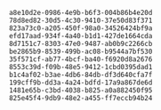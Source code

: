
                a8e10d2e-0986-4e9b-b6f3-004b86b4e20d
                78d8ed82-30d5-4c30-9410-37e50d83f371
                823a73c0-a205-450f-98a0-34526424bf9a
                efd17aad-934f-4a40-b1d1-427de1664cda
                8d7151c7-8303-47e0-9487-ab0b9c2266cb
                be2865b9-8539-499b-ac08-b9544a7bf530
                35f571cf-ab77-4bcf-ba40-f6920d8a2676
                8553c39d-f09b-48e5-9412-1cbd0395dad1
                b1c4af02-b3ae-4db6-84db-df3d640cfa7f
                199cff9b-dd3a-4a24-bdfd-17a9a867de6d
                1481e65b-c3bd-4038-b825-a0a882450f95
                825e45f4-9db9-48e2-a455-ff7eccb94b24
                